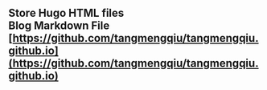 ## Store Hugo HTML files <br> Blog Markdown File [https://github.com/tangmengqiu/tangmengqiu.github.io](https://github.com/tangmengqiu/tangmengqiu.github.io)
